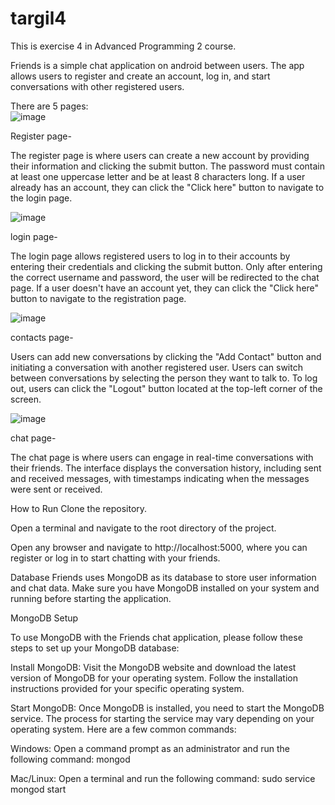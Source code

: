 # targil4

This is exercise 4 in Advanced Programming 2 course.

Friends is a simple chat application on android between users.
The app allows users to register and create an account, log in, and start conversations with other registered users.

There are 5 pages:<br />
![image](https://github.com/EladSoffer/targil4/assets/116814174/92ebd3a9-7cb5-4886-9a1e-906ec603e860)
<br />

Register page- 

The register page is where users can create a new account by providing their information and clicking the submit button.
The password must contain at least one uppercase letter and be at least 8 characters long. If a user already has an account, they can click the "Click here" button to navigate to the login page.

![image](https://github.com/EladSoffer/targil4/assets/116814174/36fd0ebc-2443-4a8c-9ffc-f3c3124809c1)


login page- 

The login page allows registered users to log in to their accounts by entering their credentials and clicking the submit button.
Only after entering the correct username and password, the user will be redirected to the chat page.
If a user doesn't have an account yet, they can click the "Click here" button to navigate to the registration page.

![image](https://github.com/EladSoffer/targil4/assets/116814174/2641a6bb-f1be-4d99-9e22-055ca656228c)


contacts page-

Users can add new conversations by clicking the "Add Contact" button and initiating a conversation with another registered user.
Users can switch between conversations by selecting the person they want to talk to.
To log out, users can click the "Logout" button located at the top-left corner of the screen.

![image](https://github.com/EladSoffer/targil4/assets/116814174/418179ba-f850-4a5f-a39e-be98d0afefdf)


chat page-

The chat page is where users can engage in real-time conversations with their friends.
The interface displays the conversation history, including sent and received messages,
with timestamps indicating when the messages were sent or received.

How to Run
Clone the repository.

Open a terminal and navigate to the root directory of the project.

Open any browser and navigate to http://localhost:5000, where you can register or log in to start chatting with your friends.

Database
Friends uses MongoDB as its database to store user information and chat data. Make sure you have MongoDB installed on your system and running before starting the application.

MongoDB Setup

To use MongoDB with the Friends chat application, please follow these steps to set up your MongoDB database:

Install MongoDB: Visit the MongoDB website and download the latest version of MongoDB for your operating system. Follow the installation instructions provided for your specific operating system.

Start MongoDB: Once MongoDB is installed, you need to start the MongoDB service. The process for starting the service may vary depending on your operating system. Here are a few common commands:

Windows: Open a command prompt as an administrator and run the following command: mongod

Mac/Linux: Open a terminal and run the following command: sudo service mongod start
